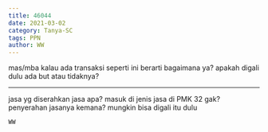```yaml
---
title: 46044
date: 2021-03-02
category: Tanya-SC
tags: PPN
author: WW
---
```


mas/mba kalau ada transaksi seperti ini berarti bagaimana ya? apakah digali dulu ada but atau tidaknya?

---

jasa yg diserahkan jasa apa? masuk di jenis jasa di PMK 32 gak? penyerahan jasanya kemana? mungkin bisa digali itu dulu

`WW`
